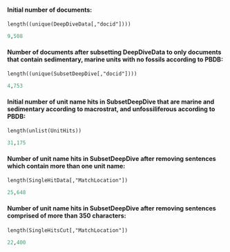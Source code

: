 #### Initial number of documents: 
`length((unique(DeepDiveData[,"docid"])))`
````R
9,508
````

#### Number of documents after subsetting DeepDiveData to only documents that contain sedimentary, marine units with no fossils according to PBDB:
`length((unique(SubsetDeepDive[,"docid"])))`
````R
4,753
````

#### Initial number of unit name hits in SubsetDeepDive that are marine and sedimentary according to macrostrat, and unfossiliferous according to PBDB:

`length(unlist(UnitHits))`
````R
31,175
````
#### Number of unit name hits in SubsetDeepDive after removing sentences which contain more than one unit name:

`length(SingleHitData[,"MatchLocation"])`
````R
25,648
````

#### Number of unit name hits in SubsetDeepDive after removing sentences comprised of more than 350 characters:

`length(SingleHitsCut[,"MatchLocation"])`
````R
22,400
````
